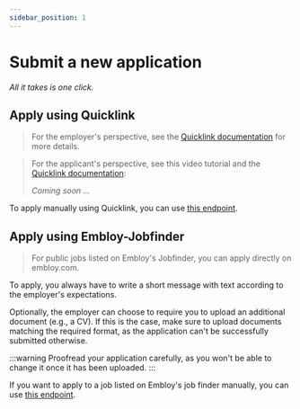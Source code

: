 ```yaml
---
sidebar_position: 1
---
```


# Submit a new application

_All it takes is one click._

## Apply using Quicklink

> For the employer's perspective, see the [Quicklink documentation](../quicklink/quicklink_application.md) for more details.

> For the applicant's perspective, see this video tutorial and the [Quicklink documentation](../quicklink/quicklink_application.md): 
>
> _Coming soon ..._

To apply manually using Quicklink, you can use [this endpoint](https://www.postman.com/embloy/workspace/embloy-workspace/request/24977803-d30ba0ba-7c54-4b48-a24f-da3741125391).

## Apply using Embloy-Jobfinder

> For public jobs listed on Embloy's Jobfinder, you can apply directly on embloy.com.

To apply, you always have to write a short message with text according to the employer's expectations.

Optionally, the employer can choose to require you to upload an additional document (e.g., a CV). If this is the case, make sure to upload documents matching the required format, as the application can't be successfully submitted otherwise.

:::warning
Proofread your application carefully, as you won't be able to change it once it has been uploaded.
:::

If you want to apply to a job listed on Embloy's job finder manually, you can use [this endpoint](https://www.postman.com/embloy/workspace/embloy-workspace/request/24977803-a9827e37-a7d1-4eeb-af07-2fa5890a2bc9).

